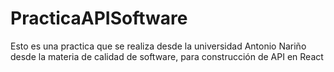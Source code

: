 # PracticaAPISoftware
Esto es una practica que se realiza desde la universidad Antonio Nariño desde la materia de calidad de software, para construcción de API en React
